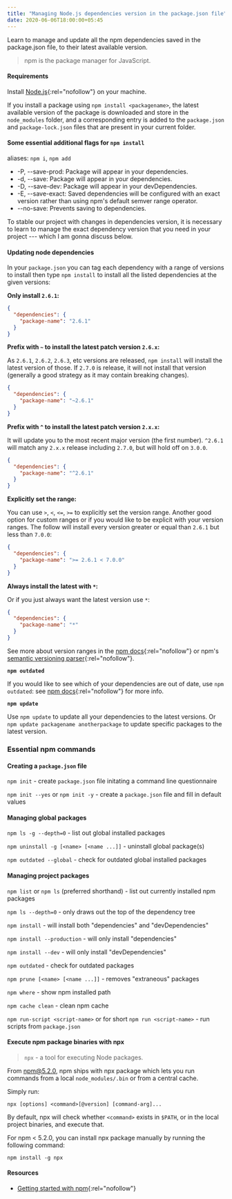 ```yaml
---
title: "Managing Node.js dependencies version in the package.json file"
date: 2020-06-06T18:00:00+05:45
---
```


Learn to manage and update all the npm dependencies saved in the package.json file, to their latest available version.

> npm is the package manager for JavaScript.

#### Requirements

Install [Node.js](https://nodejs.org/en/download/package-manager/){:rel="nofollow"} on your machine.

If you install a package using `npm install <packagename>`, the latest available version of the package is downloaded and store in the `node_modules` folder, and a corresponding entry is added to the `package.json` and `package-lock.json` files that are present in your current folder.

#### Some essential additional flags for `npm install`

aliases: `npm i`, `npm add`

- -P, --save-prod: Package will appear in your dependencies.
- -d, --save: Package will appear in your dependencies.
- -D, --save-dev: Package will appear in your devDependencies.
- -E, --save-exact: Saved dependencies will be configured with an exact version rather than using npm's default semver range operator.
- --no-save: Prevents saving to dependencies.

To stable our project with changes in dependencies version, it is necessary to learn to manage the exact dependency version that you need in your project --- which I am gonna discuss below.

#### Updating node dependencies

In your `package.json` you can tag each dependency with a range of versions to install then type `npm install` to install all the listed dependencies at the given versions:

**Only install `2.6.1`:**

```json
{
  "dependencies": {
    "package-name": "2.6.1"
  }
}
```

**Prefix with `~` to install the latest patch version `2.6.x`:**

As `2.6.1`, `2.6.2`, `2.6.3`, etc versions are released, `npm install` will install the latest version of those. If `2.7.0` is release, it will not install that version (generally a good strategy as it may contain breaking changes).

```json
{
  "dependencies": {
    "package-name": "~2.6.1"
  }
}
```

**Prefix with `^` to install the latest patch version `2.x.x`:**

It will update you to the most recent major version (the first number). `^2.6.1` will match any `2.x.x` release including `2.7.0`, but will hold off on `3.0.0`.

```json
{
  "dependencies": {
    "package-name": "^2.6.1"
  }
}
```

**Explicitly set the range:**

You can use `>`, `<`, `<=`, `>=` to explicitly set the version range. Another good option for custom ranges or if you would like to be explicit with your version ranges. The follow will install every version greater or equal than `2.6.1` but less than `7.0.0`:

```json
{
  "dependencies": {
    "package-name": ">= 2.6.1 < 7.0.0"
  }
}
```

**Always install the latest with `*`:**

Or if you just always want the latest version use `*`:

```json
{
  "dependencies": {
    "package-name": "*"
  }
}
```

See more about version ranges in the [npm docs](https://docs.npmjs.com/misc/semver){:rel="nofollow"} or npm's [semantic versioning parser](https://github.com/npm/node-semver){:rel="nofollow"}.

**`npm outdated`**

If you would like to see which of your dependencies are out of date, use `npm outdated`: see [npm docs](https://docs.npmjs.com/cli/outdated){:rel="nofollow"} for more info.

**`npm update`**

Use `npm update` to update all your dependencies to the latest versions. Or `npm update packagename anotherpackage` to update specific packages to the latest version.

### Essential npm commands

#### Creating a `package.json` file

`npm init` - create `package.json` file initating a command line questionnaire

`npm init --yes` or `npm init -y` - create a `package.json` file and fill in default values

#### Managing global packages

`npm ls -g --depth=0` - list out global installed packages

`npm uninstall -g [<name> [<name ...]]` - uninstall global package(s)

`npm outdated --global` - check for outdated global installed packages

#### Managing project packages

`npm list` or `npm ls` (preferred shorthand) - list out currently installed npm packages

`npm ls --depth=0` - only draws out the top of the dependency tree

`npm install` - will install both "dependencies" and "devDependencies"

`npm install --production` - will only install "dependencies"

`npm install --dev` - will only install "devDependencies"

`npm outdated` - check for outdated packages

`npm prune [<name> [<name ...]]` - removes "extraneous" packages

`npm where` - show npm installed path

`npm cache clean` - clean npm cache

`npm run-script <script-name>` or for short `npm run <script-name>` - run scripts from `package.json`

#### Execute npm package binaries with npx

> `npx` - a tool for executing Node packages.

From npm@5.2.0, npm ships with npx package which lets you run commands from a local `node_modules/.bin` or from a central cache.

Simply run:

`npx [options] <command>[@version] [command-arg]...`

By default, npx will check whether `<command>` exists in `$PATH`, or in the local project binaries, and execute that.

For npm < 5.2.0, you can install npx package manually by running the following command:

`npm install -g npx`

#### Resources

- [Getting started with npm](https://docs.npmjs.com/){:rel="nofollow"}
